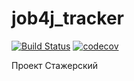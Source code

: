 # job4j_tracker
[![Build Status](https://travis-ci.org/Elephant5000/job4j_tracker.svg?branch=master)](https://travis-ci.org/Elephant5000/job4j_tracker)
[![codecov](https://codecov.io/gh/Elephant5000/job4j_tracker/branch/master/graph/badge.svg)](https://codecov.io/gh/Elephant5000/job4j_tracker)

Проект Стажерский
